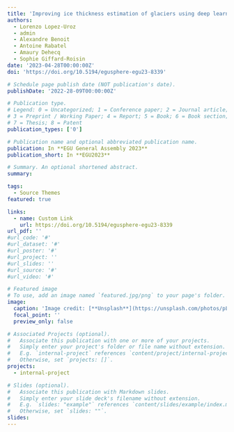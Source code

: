 ```yaml
---
title: 'Improving ice thickness estimation of glaciers using deep learning methods : a case study in the Swiss Alps'
authors:
  - Lorenzo Lopez-Uroz
  - admin
  - Alexandre Benoit
  - Antoine Rabatel
  - Amaury Dehecq
  - Sophie Giffard-Roisin
date: '2023-04-28T00:00:00Z'
doi: 'https://doi.org/10.5194/egusphere-egu23-8339'

# Schedule page publish date (NOT publication's date).
publishDate: '2022-28-09T00:00:00Z'

# Publication type.
# Legend: 0 = Uncategorized; 1 = Conference paper; 2 = Journal article;
# 3 = Preprint / Working Paper; 4 = Report; 5 = Book; 6 = Book section;
# 7 = Thesis; 8 = Patent
publication_types: ['0']

# Publication name and optional abbreviated publication name.
publication: In **EGU General Assembly 2023**
publication_short: In **EGU2023**

# Summary. An optional shortened abstract.
summary: 

tags:
  - Source Themes
featured: true

links:
  - name: Custom Link
    url: https://doi.org/10.5194/egusphere-egu23-8339
url_pdf: ''
#url_code: '#'
#url_dataset: '#'
#url_poster: '#'
#url_project: ''
#url_slides: ''
#url_source: '#'
#url_video: '#'

# Featured image
# To use, add an image named `featured.jpg/png` to your page's folder.
image:
  caption: 'Image credit: [**Unsplash**](https://unsplash.com/photos/pLCdAaMFLTE)'
  focal_point: ''
  preview_only: false

# Associated Projects (optional).
#   Associate this publication with one or more of your projects.
#   Simply enter your project's folder or file name without extension.
#   E.g. `internal-project` references `content/project/internal-project/index.md`.
#   Otherwise, set `projects: []`.
projects:
  - internal-project

# Slides (optional).
#   Associate this publication with Markdown slides.
#   Simply enter your slide deck's filename without extension.
#   E.g. `slides: "example"` references `content/slides/example/index.md`.
#   Otherwise, set `slides: ""`.
slides:
---
```



